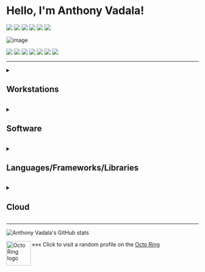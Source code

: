 <!-- Intro -->
<span id="toc">
  <ul style="list-style: none">
    <summary>
      <h1>Hello, I'm Anthony Vadala!</h1>
    </summary>
    <img src="https://img.shields.io/badge/Router Resetter-29354e?style=for-the-badge&logoColor=white"/> <img src="https://img.shields.io/badge/VHS Dubber-29354e?style=for-the-badge&logoColor=white"/> <img src="https://img.shields.io/badge/Video Game Enjoyer-29354e?style=for-the-badge&logoColor=white"/> <img src="https://img.shields.io/badge/Tabletop GM-29354e?style=for-the-badge&logoColor=white"/> <img src="https://img.shields.io/badge/Tea Drinker-29354e?style=for-the-badge&logoColor=white"/> <img src="https://img.shields.io/badge/They/Them-29354e?style=for-the-badge&logoColor=white"/>
  </ul>
</span>
    
![image](https://github.com/user-attachments/assets/3692a12f-f5d9-4781-b9b7-7bdf685f14e9)

<!-- Platform Links -->
<a href="https://anthonyvadala.me"><img src="https://img.shields.io/badge/website-000000?style=for-the-badge&logo=About.me&logoColor=white"/></a>
<a href="https://bsky.app/profile/anthonyvadala.me"><img src="https://img.shields.io/badge/Bluesky-0285FF?logo=bluesky&logoColor=fff&style=for-the-badge"/></a>
<a href="https://discordapp.com/users/1044111002934988890"><img src="https://img.shields.io/badge/Discord-5865F2?style=for-the-badge&logo=discord&logoColor=white"/></a>
<a href="mailto:git@anthonyvadala.me"><img src="https://img.shields.io/badge/proton%20mail-6D4AFF?style=for-the-badge&logo=protonmail&logoColor=white"/></a>
<a href="https://www.linkedin.com/in/AnthonyVadala/"><img src="https://img.shields.io/badge/LinkedIn-0077B5?style=for-the-badge&logo=linkedin&logoColor=white"/></a>
<a href="https://github.com/AnthonyVadala"><img src="https://img.shields.io/badge/GitHub-100000?style=for-the-badge&logo=github&logoColor=white"/></a>
<a href="https://gitlab.com/AnthonyVadala"><img src="https://img.shields.io/badge/GitLab-330F63?style=for-the-badge&logo=gitlab&logoColor=white"/></a>

---

<!-- Info on Workstations -->
<span id="toc">
  <ul style="list-style: none">
    <details>
      <summary><h2>Workstations</h2></summary>
      <br>
      <img src="https://img.shields.io/badge/Windows_11-0078d4?style=for-the-badge&logo=windows-11&logoColor=white"/> <img src="https://img.shields.io/badge/NVIDIA-RTX4090-76B900?style=for-the-badge&logo=nvidia&logoColor=white"/> <img src="https://img.shields.io/badge/Intel-Core_i9_13th-0071C5?style=for-the-badge&logo=intel&logoColor=white"/> <img src="https://img.shields.io/badge/windows%20terminal-4D4D4D?style=for-the-badge&logo=windows%20terminal&logoColor=white"/> <img src="https://img.shields.io/badge/powershell-5391FE?style=for-the-badge&logo=powershell&logoColor=white"/>
      <br><br>
    <img src="https://img.shields.io/badge/macOS-000000?style=for-the-badge&logo=apple&logoColor=white"/> <img src="https://img.shields.io/badge/Apple-MacBook_Pro_14-999999?style=for-the-badge&logo=apple&logoColor=white"/> <img src="https://img.shields.io/badge/homebrew-FBB040?style=for-the-badge&logo=homebrew&logoColor=white"/> <img src="https://img.shields.io/badge/Zsh-F15A24?style=for-the-badge&logo=Zsh&logoColor=white"/>
    </details>
  </ul>
</span>

<!-- Software -->
<span id="toc">
  <ul style="list-style: none">
    <details>
      <summary><h2>Software</h2></summary>
      <br>
      <img src="https://img.shields.io/badge/Firefox_Browser-FF7139?style=for-the-badge&logo=Firefox-Browser&logoColor=white"/> <img src="https://img.shields.io/badge/Visual_Studio_Code-0078D4?style=for-the-badge&logo=visual%20studio%20code&logoColor=white"/> <img src="https://img.shields.io/badge/LibreOffice-18A303?style=for-the-badge&logo=LibreOffice&logoColor=white"/> <img src="https://img.shields.io/badge/Trello-0052CC?style=for-the-badge&logo=trello&logoColor=white"/> <img src="https://img.shields.io/badge/metasploit-2596CD?style=for-the-badge&logo=metasploit&logoColor=white"/> <img src="https://img.shields.io/badge/Wireshark-1679A7?style=for-the-badge&logo=Wireshark&logoColor=white"/> <img src="https://img.shields.io/badge/VMware-231f20?style=for-the-badge&logo=VMware&logoColor=white"/> <img src="https://img.shields.io/badge/Krita-203759?style=for-the-badge&logo=krita&logoColor=EEF37B"/> <img src="https://img.shields.io/badge/blender-%23F5792A.svg?style=for-the-badge&logo=blender&logoColor=white"/>
    </details>
  </ul>
</span>

<!-- Languages/Frameworks/Libraries -->
<span id="toc">
  <ul style="list-style: none">
    <details>
      <summary><h2>Languages/Frameworks/Libraries</h2></summary>
      <br>
      <img src="https://img.shields.io/badge/Markdown-000000?style=for-the-badge&logo=markdown&logoColor=white"/> <img src="https://img.shields.io/badge/HTML5-E34F26?style=for-the-badge&logo=html5&logoColor=white"/> <img src="https://img.shields.io/badge/CSS3-1572B6?style=for-the-badge&logo=css3&logoColor=white"/> <img src="https://img.shields.io/badge/Sass-CC6699?style=for-the-badge&logo=sass&logoColor=white"/> <img src="https://img.shields.io/badge/json-5E5C5C?style=for-the-badge&logo=json&logoColor=white"/> <img src="https://img.shields.io/badge/jQuery-0769AD?style=for-the-badge&logo=jquery&logoColor=white"/> <img src="https://img.shields.io/badge/Jekyll-CC0000?style=for-the-badge&logo=Jekyll&logoColor=white"/> <img src="https://img.shields.io/badge/Wiki%20js-1976D2?style=for-the-badge&logo=Wikidotjs&logoColor=white"/> 
    </details>
  </ul>
</span>

<!-- Cloud -->
<span id="toc">
  <ul style="list-style: none">
    <details>
      <summary><h2>Cloud</h2></summary>
        <br>
        <img src="https://img.shields.io/badge/Digital_Ocean-0080FF?style=for-the-badge&logo=DigitalOcean&logoColor=white"/> <img src="https://img.shields.io/badge/Cloudflare-F38020?style=for-the-badge&logo=Cloudflare&logoColor=white"/> <img src="https://img.shields.io/badge/Cloudflare%20Pages-F38020?style=for-the-badge&logo=Cloudflare%20Pages&logoColor=white"/> <img src="https://img.shields.io/badge/GitHub%20Pages-222222?style=for-the-badge&logo=github%20Pages&logoColor=white"/> <img src="https://img.shields.io/badge/GitHub_Actions-2088FF?style=for-the-badge&logo=github-actions&logoColor=white"/>
    </details>
  </ul>
</span>

---

<!-- GitHub Stats and Octo Ring Links -->
![Anthony Vadala's GitHub stats](https://github-readme-stats.vercel.app/api?username=anthonyvadala&show_icons=true&theme=solarized-dark)

<a href="https://octo-ring.com/p/runxel/random"><img align="left" alt="Octo Ring logo" src="https://octo-ring.com/static/img/octo.png" width="64px" /></a>
««« Click to visit a random profile on the <a href="https://octo-ring.com/">Octo Ring</a> 
